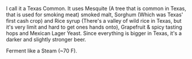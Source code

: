 I call it a Texas Common. It uses Mesquite (A tree that is common in Texas, that is used for smoking meat) smoked malt, Sorghum (Which was Texas' first cash crop) and Rice syrup (There's a valley of wild rice in Texas, but it's very limit and hard to get ones hands onto), Grapefruit & spicy tasting hops and Mexican Lager Yeast. Since everything is bigger in Texas, it's a darker and slightly stronger beer.


Ferment like a Steam (~70 F).